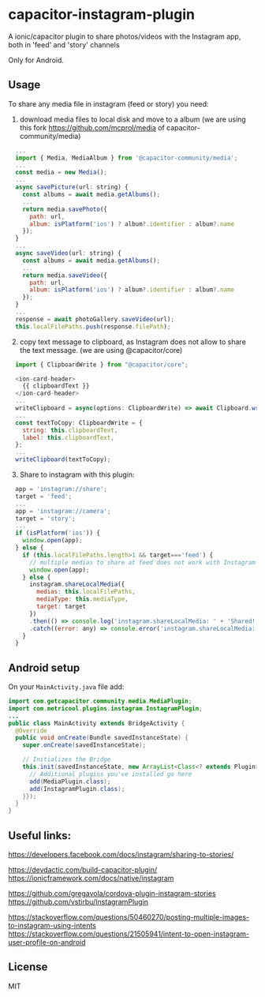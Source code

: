 # capacitor-instagram-plugin
A ionic/capacitor plugin to share photos/videos with the Instagram app, both in 'feed' and 'story' channels

Only for Android.


## Usage
To share any media file in instagram (feed or story) you need:

1. download media files to local disk and move to a album (we are using this fork https://github.com/mcprol/media of capacitor-community/media)
```js
  ...
  import { Media, MediaAlbum } from '@capacitor-community/media';
  ...
  const media = new Media();
  ...
  async savePicture(url: string) {
    const albums = await media.getAlbums();
    ...
    return media.savePhoto({
      path: url,
      album: isPlatform('ios') ? album?.identifier : album?.name
    });
  }
  ...
  async saveVideo(url: string) {
    const albums = await media.getAlbums();
    ...
    return media.saveVideo({
      path: url,
      album: isPlatform('ios') ? album?.identifier : album?.name
    });
  }
  ...
  response = await photoGallery.saveVideo(url);
  this.localFilePaths.push(response.filePath);
```

2. copy text message to clipboard, as Instagram does not allow to share the text message. (we are using @capacitor/core)
```js
  import { ClipboardWrite } from "@capacitor/core";

  <ion-card-header>
    {{ clipboardText }}
  </ion-card-header>
  ...
  writeClipboard = async(options: ClipboardWrite) => await Clipboard.write(options);
  ...        
  const textToCopy: ClipboardWrite = {
    string: this.clipboardText,
    label: this.clipboardText,
  };
  ...
  writeClipboard(textToCopy);
```

3. Share to instagram with this plugin:
```js
  app = 'instagram://share';
  target = 'feed';
  ...
  app = 'instagram://camera';
  target = 'story';
  ...
  if (isPlatform('ios')) {
    window.open(app);
  } else {
    if (this.localFilePaths.length>1 && target==='feed') {
      // multiple medias to share at feed does not work with Instagram plugin, so we use the url shortcut
      window.open(app);
    } else {
      instagram.shareLocalMedia({
        medias: this.localFilePaths, 
        mediaType: this.mediaType, 
        target: target
      })
      .then(() => console.log('instagram.shareLocalMedia: ' + 'Shared!'))
      .catch((error: any) => console.error('instagram.shareLocalMedia: ' + error));
    }        
  }
```


## Android setup
On your `MainActivity.java` file add:
```java
import com.getcapacitor.community.media.MediaPlugin;
import com.metricool.plugins.instagram.InstagramPlugin;
...
public class MainActivity extends BridgeActivity {
  @Override
  public void onCreate(Bundle savedInstanceState) {
    super.onCreate(savedInstanceState);

    // Initializes the Bridge
    this.init(savedInstanceState, new ArrayList<Class<? extends Plugin>>() {{
      // Additional plugins you've installed go here
      add(MediaPlugin.class);
      add(InstagramPlugin.class);
    }});
  }
}
```


## Useful links:
https://developers.facebook.com/docs/instagram/sharing-to-stories/

https://devdactic.com/build-capacitor-plugin/
https://ionicframework.com/docs/native/instagram

https://github.com/gregavola/cordova-plugin-instagram-stories
https://github.com/vstirbu/InstagramPlugin

https://stackoverflow.com/questions/50460270/posting-multiple-images-to-instagram-using-intents
https://stackoverflow.com/questions/21505941/intent-to-open-instagram-user-profile-on-android


## License
MIT